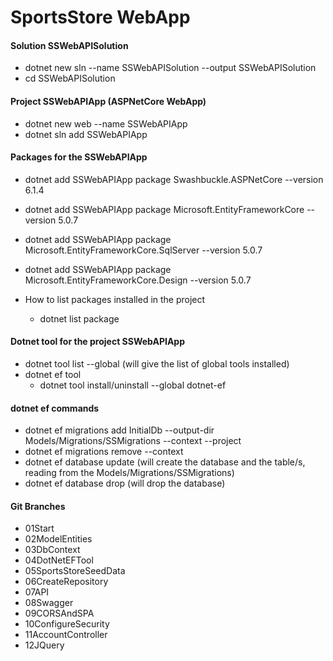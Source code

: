 ﻿# SportsStore WebApp


#### Solution SSWebAPISolution

- dotnet new sln --name SSWebAPISolution --output SSWebAPISolution
- cd SSWebAPISolution

#### Project SSWebAPIApp (ASPNetCore WebApp)

- dotnet new web --name SSWebAPIApp
- dotnet sln add SSWebAPIApp

#### Packages for the SSWebAPIApp

- dotnet add SSWebAPIApp package Swashbuckle.ASPNetCore --version 6.1.4
- dotnet add SSWebAPIApp package Microsoft.EntityFrameworkCore --version 5.0.7
- dotnet add SSWebAPIApp package Microsoft.EntityFrameworkCore.SqlServer --version 5.0.7
- dotnet add SSWebAPIApp package Microsoft.EntityFrameworkCore.Design --version 5.0.7

- How to list packages installed in the project
  - dotnet list <projectname> package

#### Dotnet tool for the project SSWebAPIApp

- dotnet tool list --global (will give the list of global tools installed)
- dotnet ef tool
  - dotnet tool install/uninstall --global dotnet-ef

#### dotnet ef commands

- dotnet ef migrations add InitialDb --output-dir Models/Migrations/SSMigrations --context <context class name> --project <project name>
- dotnet ef migrations remove --context <context class name>
- dotnet ef database update (will create the database and the table/s, reading from the Models/Migrations/SSMigrations)
- dotnet ef database drop (will drop the database)

#### Git Branches

- 01Start
- 02ModelEntities
- 03DbContext
- 04DotNetEFTool
- 05SportsStoreSeedData
- 06CreateRepository
- 07API
- 08Swagger
- 09CORSAndSPA
- 10ConfigureSecurity
- 11AccountController
- 12JQuery
